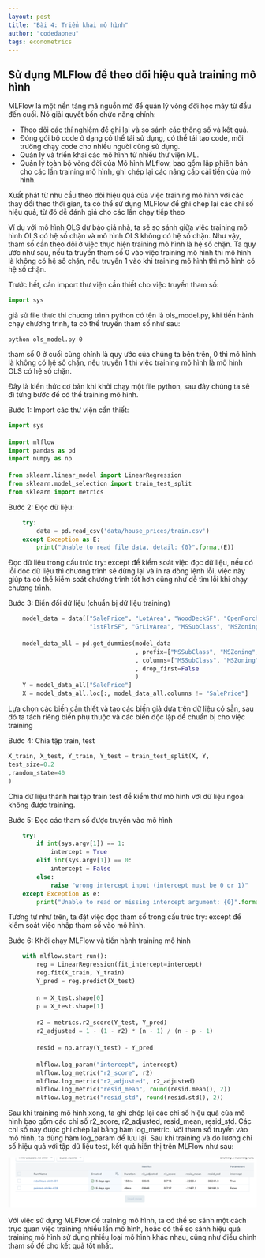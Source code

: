 ```yaml
---
layout: post
title: "Bài 4: Triển khai mô hình"
author: "codedaoneu"
tags: econometrics
---
```


## Sử dụng MLFlow để theo dõi hiệu quả training mô hình

MLFlow là một nền tảng mã nguồn mở để quản lý vòng đời học máy từ đầu đến cuối. Nó giải quyết bốn chức năng chính:

* Theo dõi các thí nghiệm để ghi lại và so sánh các thông số và kết quả.
* Đóng gói bộ code ở dạng có thể tái sử dụng, có thể tái tạo code, môi trường chạy code cho nhiều người cùng sử dụng.
* Quản lý và triển khai các mô hình từ nhiều thư viện ML.
* Quản lý toàn bộ vòng đời của Mô hình MLflow, bao gồm lập phiên bản cho các lần training mô hình, ghi chép lại các nâng cấp cải tiến của mô hình.

Xuất phát từ nhu cầu theo dõi hiệu quả của việc training mô hình với các thay đổi theo thời gian, ta có thể sử dụng MLFlow để ghi chép lại các chỉ số hiệu quả, từ đó dễ đánh giá cho các lần chạy tiếp theo

Ví dụ với mô hình OLS dự báo giá nhà, ta sẽ so sánh giữa việc training mô hình OLS có hệ số chặn và mô hình OLS không có hệ số chặn. Như vậy, tham số cần theo dõi ở việc thực hiện training mô hình là hệ số chặn. Ta quy ước như sau, nếu ta truyền tham số 0 vào việc training mô hình thì mô hình là không có hệ số chặn, nếu truyền 1 vào khi training mô hình thì mô hình có hệ số chặn.

Trước hết, cần import thư viện cần thiết cho việc truyền tham số:

``` python
import sys
```

giả sử file thực thi chương trình python có tên là ols_model.py, khi tiến hành chạy chương trình, ta có thể truyền tham số như sau:

```python ols_model.py 0```

tham số 0 ở cuối cùng chính là quy ước của chúng ta bên trên, 0 thì mô hình là không có hệ số chặn, nếu truyền 1 thì việc training mô hình là mô hình OLS có hệ số chặn.

Đây là kiến thức cơ bản khi khởi chạy một file python, sau đây chúng ta sẽ đi từng bước để có thể training mô hình.

Bước 1: Import các thư viện cần thiết:

``` python
import sys

import mlflow
import pandas as pd
import numpy as np

from sklearn.linear_model import LinearRegression
from sklearn.model_selection import train_test_split
from sklearn import metrics
```

Bước 2: Đọc dữ liệu:

``` python
    try:
        data = pd.read_csv('data/house_prices/train.csv')
    except Exception as E:
        print("Unable to read file data, detail: {0}".format(E))
```

Đọc dữ liệu trong cấu trúc try: except để kiểm soát việc đọc dữ liệu, nếu có lỗi đọc dữ liệu thì chương trình sẽ dừng lại và in ra dòng lệnh lỗi, việc này giúp ta có thể kiểm soát chương trình tốt hơn cũng như dễ tìm lỗi khi chạy chương trình.

Bước 3: Biến đổi dữ liệu (chuẩn bị dữ liệu training)

```python
    model_data = data[["SalePrice", "LotArea", "WoodDeckSF", "OpenPorchSF",
                       "1stFlrSF", "GrLivArea", "MSSubClass", "MSZoning", "Neighborhood", "BedroomAbvGr"]]

    model_data_all = pd.get_dummies(model_data
                                    , prefix=["MSSubClass", "MSZoning", "Neighborhood", "BedroomAbvGr"]
                                    , columns=["MSSubClass", "MSZoning", "Neighborhood", "BedroomAbvGr"]
                                    , drop_first=False
                                    )
    Y = model_data_all["SalePrice"]
    X = model_data_all.loc[:, model_data_all.columns != "SalePrice"]
```

Lựa chọn các biến cần thiết và tạo các biến giả dựa trên dữ liệu có sẵn, sau đó ta tách riêng biến phụ thuộc và các biến độc lập để chuẩn bị cho việc training

Bước 4: Chia tập train, test

``` python
X_train, X_test, Y_train, Y_test = train_test_split(X, Y,                                                   
test_size=0.2
,random_state=40
)
```

Chia dữ liệu thành hai tập train test để kiểm thử mô hình với dữ liệu ngoài không được training.

Bước 5: Đọc các tham số được truyền vào mô hình

``` python
    try:
        if int(sys.argv[1]) == 1:
            intercept = True
        elif int(sys.argv[1]) == 0:
            intercept = False
        else:
            raise "wrong intercept input (intercept must be 0 or 1)"
    except Exception as e:
        print("Unable to read or missing intercept argument: {0}".format(e))

```

Tương tự như trên, ta đặt việc đọc tham số trong cấu trúc try: except để kiểm soát việc nhập tham số vào mô hình.

Bước 6: Khởi chạy MLFlow và tiến hành training mô hình

``` python
    with mlflow.start_run():
        reg = LinearRegression(fit_intercept=intercept)
        reg.fit(X_train, Y_train)
        Y_pred = reg.predict(X_test)

        n = X_test.shape[0]
        p = X_test.shape[1]

        r2 = metrics.r2_score(Y_test, Y_pred)
        r2_adjusted = 1 - (1 - r2) * (n - 1) / (n - p - 1)

        resid = np.array(Y_test) - Y_pred

        mlflow.log_param("intercept", intercept)
        mlflow.log_metric("r2_score", r2)
        mlflow.log_metric("r2_adjusted", r2_adjusted)
        mlflow.log_metric("resid_mean", round(resid.mean(), 2))
        mlflow.log_metric("resid_std", round(resid.std(), 2))
```


Sau khi training mô hình xong, ta ghi chép lại các chỉ số hiệu quả của mô hình bao gồm các chỉ số r2_score, r2_adjusted, resid_mean, resid_std. Các chỉ số này được ghi chép lại bằng hàm log_metric. Với tham số truyền vào mô hình, ta dùng hàm log_param để lưu lại. Sau khi training và đo lường chỉ số hiệu quả với tập dữ liệu test, kết quả hiển thị trên MLFlow như sau:

![Ví dụ](https://github.com/codedaoneu/codedaoneu.github.io/blob/master/images/2022-12-27-mlflow-example.png?raw=true)

Với việc sử dụng MLFlow để training mô hình, ta có thể so sánh một cách trực quan việc training nhiều lần mô hình, hoặc có thể so sánh hiệu quả training mô hình sử dụng nhiều loại mô hình khác nhau, cũng như điều chỉnh tham số để cho kết quả tốt nhất.
